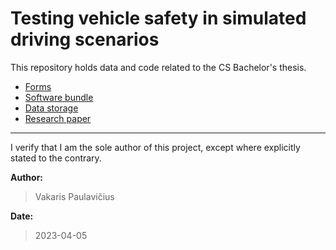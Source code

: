 # Testing vehicle safety in simulated driving scenarios

This repository holds data and code related to the CS Bachelor's thesis.

- [Forms](./forms/)
- [Software bundle](./software)
- [Data storage](./data)
- [Research paper](./research_paper/Testing_vehicle_safety_in_simulated_driving_scenarios.pdf)

---

I verify that I am the sole author of this project, except where explicitly stated to the contrary.

**Author:**

> Vakaris Paulavičius

**Date:**

> 2023-04-05
